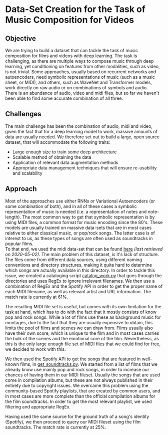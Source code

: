 # Data-Set Creation for the Task of Music Composition for Videos

## Objective
We are trying to build a dataset that can tackle the task of music composition for films and videos 
with deep learning. The task is challenging, as there are multiple ways to compose music through deep 
learning, yet conditioning on features from other modalities, such as video, is not trivial. Some approaches, 
usually based on recurrent networks and autoencoders, need symbolic representations of music (such as a music sheet, 
or MIDI), and others, such as WaveNet and Transformer models, work directly on raw audio or on combinations
of symbols and audio.  
There is an abundance of audio, video and midi files, but so far we haven't been able to find some accurate 
combination of all three. 
## Challenges 
The main challenge has been the combination of audio, midi and video, given the fact that for a deep 
learning model to work, massive amounts of data are usually needed. We therefore set out to build a large, 
open source dataset, that will accommodate the following traits:  
* Large enough size to train some deep architecture
* Scalable method of obtaining the data
* Application of relevant data augmentation methods
* Appropriate data management techniques that will ensure re-usability and
scalability
## Approach 
Most of the approaches use either RNNs or Variational Autoencoders (or some combination of both), and 
in all of these cases a symbolic representation of music is needed (i.e. a representation of notes and 
note-length). The most common way to get that symbolic representation is by using MIDI files, a common 
format for music encoding since the 80's. These models are usually trained on massive data-sets that are 
in most cases relative to either classical music, or pop/rock songs. The latter case is of interest to us, as 
these types of songs are often used as soundtracks in popular films.  
To that end, we used the midi data-set that can be found [here](https://composing.ai/dataset) 
*(last retrieved on 2020-05-02)*. The main problem of this dataset, is it's lack of
structure. The files come from different data sources, using different naming 
conventions and directory structures, making it quite hard to determine which songs
are actually available in this directory. 
In order to tackle this issue, we created a cataloging script 
[catalog_work.py](https://github.com/GeorgeTouros/thesis_dataset_creation/blob/master/catalog_work.py) 
that goes through the directories and uses RegEx to ignore irrelevant filenames. We then
use a combination of RegEx and the Spotify API in order to get the proper name of each MIDI 
filename, as well as relevant artist and URL information. The match rate is currently at 61%.

The resulting MIDI file set is useful, but comes with its own limitation for the task at hand, 
which has to do with the fact that it mostly consists of know pop and rock songs. While a lot of 
films use these as background music for montages, due to the fact that they are usually expensive to 
obtain, this limits the pool of films and scenes we can draw from. Films usually also have their own
score, which is unique to the film and in most cases carries the bulk of the scenes and the emotional 
core of the film. Nevertheless, as this is the only large enough file set of MIDI files that we could
find for free, we decided to work with this. 

We then used the Spotify API to get the songs that are featured in well-known films, in 
[get_soundtracks.py](https://github.com/GeorgeTouros/thesis_dataset_creation/blob/master/get_soundtracks.py).
We started from a list of films that we already know use mainly pop and rock songs, in order to 
increase our chances of having them in our MIDI fileset. Usually the songs that are used come in compilation 
albums, but these are not always published in their entirety due to copyright issues. We overcame this 
problem using the community-based Spotify playlists, that are created by common users, and in most cases 
are more complete than the official compilation albums for the film soundtracks. In order to get the most
relevant playlist, we used filtering and appropriate RegEx. 

Having used the same source for the ground truth of a song's identity (Spotify), we then proceed to query
our MIDI fileset using the film soundtracks. The match rate is currently at 25%. 
 